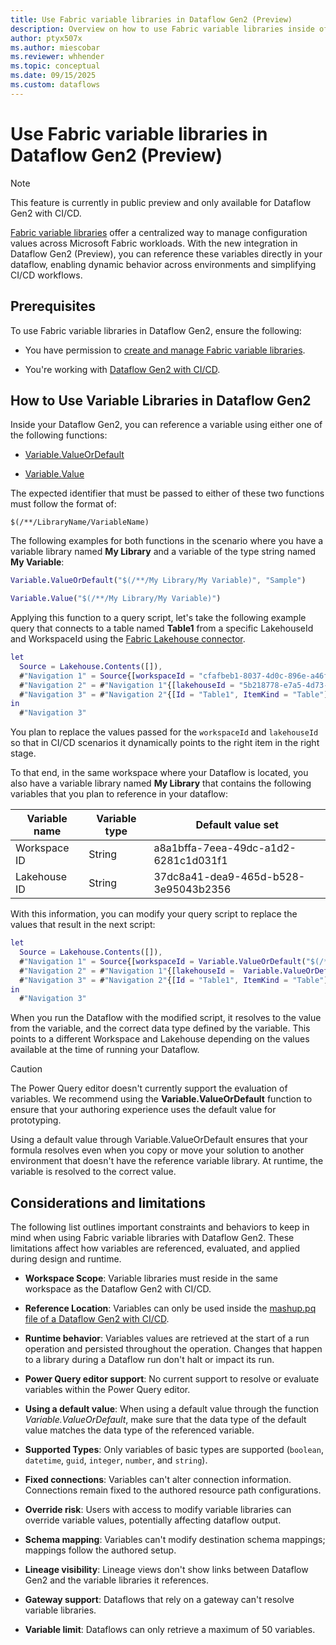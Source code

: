 ```yaml
---
title: Use Fabric variable libraries in Dataflow Gen2 (Preview)
description: Overview on how to use Fabric variable libraries inside of a Dataflow Gen2 with CI/CD.
author: ptyx507x
ms.author: miescobar
ms.reviewer: whhender
ms.topic: conceptual
ms.date: 09/15/2025
ms.custom: dataflows
---
```


# Use Fabric variable libraries in Dataflow Gen2 (Preview)

> [!NOTE]
> This feature is currently in public preview and only available for Dataflow Gen2 with CI/CD.

[Fabric variable libraries](/fabric/cicd/variable-library/variable-library-overview) offer a centralized way to manage configuration values across Microsoft Fabric workloads. With the new integration in Dataflow Gen2 (Preview), you can reference these variables directly in your dataflow, enabling dynamic behavior across environments and simplifying CI/CD workflows.

## Prerequisites

To use Fabric variable libraries in Dataflow Gen2, ensure the following:

- You have permission to [create and manage Fabric variable libraries](/fabric/cicd/variable-library/get-started-variable-libraries).

- You're working with [Dataflow Gen2 with CI/CD](dataflow-gen2-cicd-and-git-integration.md).

## How to Use Variable Libraries in Dataflow Gen2

Inside your Dataflow Gen2, you can reference a variable using either one of the following functions:

- [Variable.ValueOrDefault](/powerquery-m/variable-valueordefault)

- [Variable.Value](/powerquery-m/variable-value)

The expected identifier that must be passed to either of these two functions must follow the format of:

```
$(/**/LibraryName/VariableName)
```

The following examples for both functions in the scenario where you have a variable library named **My Library** and a variable of the type string named **My Variable**:

```M code
Variable.ValueOrDefault("$(/**/My Library/My Variable)", "Sample")
```

```M code
Variable.Value("$(/**/My Library/My Variable)")
```

Applying this function to a query script, let's take the following example query that connects to a table named **Table1** from a specific LakehouseId and WorkspaceId using the [Fabric Lakehouse connector](connector-lakehouse-overview.md).

```M code
let
  Source = Lakehouse.Contents([]),
  #"Navigation 1" = Source{[workspaceId = "cfafbeb1-8037-4d0c-896e-a46fb27ff229"]}[Data],
  #"Navigation 2" = #"Navigation 1"{[lakehouseId = "5b218778-e7a5-4d73-8187-f10824047715"]}[Data],
  #"Navigation 3" = #"Navigation 2"{[Id = "Table1", ItemKind = "Table"]}[Data]
in
  #"Navigation 3"
```

You plan to replace the values passed for the `workspaceId` and `lakehouseId` so that in CI/CD scenarios it dynamically points to the right item in the right stage.

To that end, in the same workspace where your Dataflow is located, you also have a variable library named **My Library** that contains the following variables that you plan to reference in your dataflow:

| Variable name | Variable type | Default value set |
|---------------|---------------|-------------------|
| Workspace ID  | String        | a8a1bffa-7eea-49dc-a1d2-6281c1d031f1 |
| Lakehouse ID  | String        | 37dc8a41-dea9-465d-b528-3e95043b2356 |

With this information, you can modify your query script to replace the values that result in the next script:

```M code
let
  Source = Lakehouse.Contents([]),
  #"Navigation 1" = Source{[workspaceId = Variable.ValueOrDefault("$(/**/My Library/Workspace ID)",  "cfafbeb1-8037-4d0c-896e-a46fb27ff229")]}[Data],
  #"Navigation 2" = #"Navigation 1"{[lakehouseId =  Variable.ValueOrDefault("$(/**/My Library/Lakehouse ID)","5b218778-e7a5-4d73-8187-f10824047715")]}[Data],
  #"Navigation 3" = #"Navigation 2"{[Id = "Table1", ItemKind = "Table"]}[Data]
in
  #"Navigation 3"
```

When you run the Dataflow with the modified script, it resolves to the value from the variable, and the correct data type defined by the variable. This points to a different Workspace and Lakehouse depending on the values available at the time of running your Dataflow.

> [!CAUTION]
> The Power Query editor doesn't currently support the evaluation of variables. We recommend using the **Variable.ValueOrDefault** function to ensure that your authoring experience uses the default value for prototyping.
>
> Using a default value through Variable.ValueOrDefault ensures that your formula resolves even when you copy or move your solution to another environment that doesn't have the reference variable library.
> At runtime, the variable is resolved to the correct value.

## Considerations and limitations

The following list outlines important constraints and behaviors to keep in mind when using Fabric variable libraries with Dataflow Gen2. These limitations affect how variables are referenced, evaluated, and applied during design and runtime.

- **Workspace Scope**: Variable libraries must reside in the same workspace as the Dataflow Gen2 with CI/CD.

- **Reference Location**: Variables can only be used inside the [mashup.pq file of a Dataflow Gen2 with CI/CD](/rest/api/fabric/articles/item-management/definitions/dataflow-definition).

- **Runtime behavior**: Variables values are retrieved at the start of a run operation and persisted throughout the operation. Changes that happen to a library during a Dataflow run don't halt or impact its run.

- **Power Query editor support**: No current support to resolve or evaluate variables within the Power Query editor.

- **Using a default value**: When using a default value through the function *Variable.ValueOrDefault*, make sure that the data type of the default value matches the data type of the referenced variable.

- **Supported Types**: Only variables of basic types are supported (`boolean`, `datetime`, `guid`, `integer`, `number`, and `string`).

- **Fixed connections**: Variables can't alter connection information. Connections remain fixed to the authored resource path configurations.

- **Override risk**: Users with access to modify variable libraries can override variable values, potentially affecting dataflow output.

- **Schema mapping**: Variables can't modify destination schema mappings; mappings follow the authored setup.

- **Lineage visibility**: Lineage views don't show links between Dataflow Gen2 and the variable libraries it references.

- **Gateway support**: Dataflows that rely on a gateway can't resolve variable libraries.

- **Variable limit**: Dataflows can only retrieve a maximum of 50 variables.
